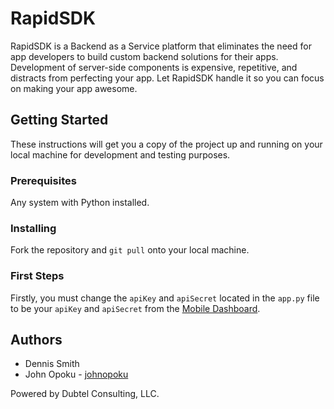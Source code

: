 # RapidSDK
RapidSDK is a Backend as a Service platform that eliminates the need for app developers to build custom backend solutions for their apps. Development of server-side components is expensive, repetitive, and distracts from perfecting your app. Let RapidSDK handle it so you can focus on making your app awesome.

## Getting Started
These instructions will get you a copy of the project up and running on your local machine for development and testing purposes.

### Prerequisites
Any system with Python installed.

### Installing
Fork the repository and `git pull` onto your local machine.

### First Steps
Firstly, you must change the `apiKey` and `apiSecret` located in the `app.py` file to be your `apiKey` and `apiSecret` from the [Mobile Dashboard](http://mobile.dubtel.com).

## Authors
* Dennis Smith
* John Opoku - [johnopoku](https://github.com/johnopoku)

Powered by Dubtel Consulting, LLC.
